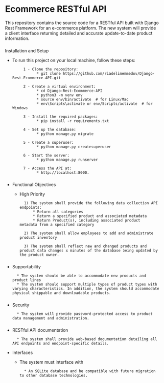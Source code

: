 
# Ecommerce RESTful API

This repository contains the source code for a RESTful API built with Django Rest Framework for an e-commerce platform.
The new system will provide a client interface returning detailed and accurate update-to-date product information.

###
Installation and Setup
   * To run this project on your local machine, follow these steps:
        
              1 - Clone the repository: 
                    * git clone https://github.com/riadelimemmedov/Django-Rest-Ecommerce-API.git

              2 - Create a virtual environment:
                    * cd Django-Rest-Ecommerce-API
                    * python3 -m venv env	
                    * source env/bin/activate  # for Linux/Mac
                    * env\Scripts\activate or env/Scripts/activate  # for Windows
              
              3 - Install the required packages:
                    * pip install -r requirements.txt

              4 - Set up the database:
                    * python manage.py migrate

              5 - Create a superuser:
                    * python manage.py createsuperuser

              6 - Start the server:
                    * python manage.py runserver

              7 - Access the API at:
                    * http://localhost:8000.

###

* Functional Objectives
    
    - High Priority
            
            1) The system shall provide the following data collection API endpoints:
                * Return all categories
                * Return a specified product and associated metadata
                * Return Product(s), including associated product metadata from a specified category
            
            2) The system shall allow employees to add and administrate product inventory
            
            3) The system shall reflect new and changed products and product data changes x minutes of the database being updated by the product owner.



###

* Supportability
    
        * The system should be able to accommodate new products and product lines
        * The system should support multiple types of product types with varying characteristics. In addition, the system should accommodate physical shippable and downloadable products.


###


* Security

        
        * The system will provide password-protected access to product data management and administration.

###

* RESTful API documentation
    
        
        * The system shall provide web-based documentation detailing all API endpoints and endpoint-specific details.


* Interfaces
    - The system must interface with 
            
            * An SQLite database and be compatible with future migration to other database technologies.

###

    